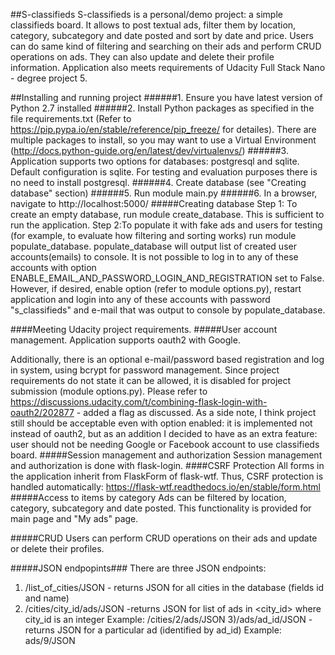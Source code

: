 ##S-classifieds 
S-classifieds is a personal/demo project: a simple classifieds board.
It allows to post textual ads, filter them by location, category, subcategory and date posted 
and sort by date and price. 
Users can do same kind of filtering and searching on their ads and perform CRUD operations on ads. 
They can also update and delete their profile information. 
Application also meets requirements of Udacity Full Stack Nano - degree project 5.

##Installing and running project 
######1. Ensure you have latest version of Python 2.7 installed
######2. Install Python packages as specified in the file requirements.txt (Refer to https://pip.pypa.io/en/stable/reference/pip_freeze/ for detailes). There are multiple packages to install, so you may want to use a Virtual Environment (http://docs.python-guide.org/en/latest/dev/virtualenvs/)
######3. Application supports two options for databases: postgresql and sqlite. Default configuration is sqlite. For testing and evaluation purposes there is no need to install postgresql.
######4. Create database (see "Creating database" section)
######5. Run module main.py 
######6. In a browser, navigate to http://localhost:5000/
#####Creating database
Step 1: To create an empty database, run module create_database. This is sufficient to run the application.
Step 2:To populate it with fake ads and users for testing (for example, to evaluate how filtering and sorting works) run module populate_database.
populate_database will output list of created user accounts(emails) to console. 
It is not possible to log in to any of these accounts with option 
ENABLE_EMAIL_AND_PASSWORD_LOGIN_AND_REGISTRATION set to False. However, if desired, enable option (refer to module options.py), restart application and login into any of these accounts with password "s_classifieds" and e-mail that was output to console by populate_database.

####Meeting Udacity project requirements.
#####User account management. 
Application supports oauth2 with Google. 

Additionally, there is an optional e-mail/password based registration and log in system, using bcrypt for password management. 
Since project requirements do not state it can be allowed, it is disabled for project submission (module options.py).
Please refer to https://discussions.udacity.com/t/combining-flask-login-with-oauth2/202877 - added a flag as discussed. As a side note, I think project still should be acceptable even with option enabled: it is implemented not instead of oauth2, but as an addition I decided to have as an extra feature: user should not be needing Google or Facebook account to use classifieds board.
#####Session management and authorization
Session management and authorization is done with flask-login.
####CSRF Protection
All forms in the application inherit from FlaskForm of flask-wtf. Thus, CSRF protection is handled automatically:
https://flask-wtf.readthedocs.io/en/stable/form.html
#####Access to items by category
Ads can be filtered by location, category, subcategory and date posted. This functionality is provided for main page and "My ads" page.

#####CRUD
Users can perform CRUD operations on their ads and update or delete their profiles.

#####JSON endpopints###
There are three JSON endpoints:
1) /list_of_cities/JSON - returns JSON for all cities in the database (fields id and name)
2) /cities/city_id/ads/JSON -returns JSON for list of ads in <city_id> where city_id is an integer
Example: /cities/2/ads/JSON
3)/ads/ad_id/JSON - returns JSON for a particular ad (identified by ad_id)
Example: ads/9/JSON




